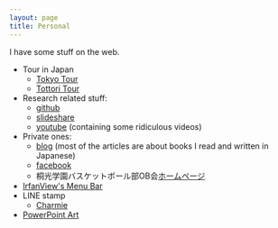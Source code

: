 ```yaml
---
layout: page
title: Personal
---
```


I have some stuff on the web.

- Tour in Japan
  - [Tokyo Tour](https://sites.google.com/d/1DYmjre_r8oqjCcZ--1m0JgzwNPaqXRic/p/1iDLUm8vewKBO3tPMXEiDrjrFu4M5e15U/edit)
  - [Tottori Tour](https://sites.google.com/d/1DYmjre_r8oqjCcZ--1m0JgzwNPaqXRic/p/1FYj7irkRyBHEF85zpzA3CQH_pGHNbroN/edit)
- Research related stuff:
  - [github](https://github.com/charmie11)
  - [slideshare](http://www.slideshare.net/charmie11)
  - [youtube](https://www.youtube.com/channel/UC9PAghQQzLO0UN0pWrAUDvg) (containing some ridiculous videos)
- Private ones:
  - [blog](https://charmie11.hatenablog.com/) (most of the articles are about books I read and written in Japanese)
  - [facebook](https://www.facebook.com/yuji.oyamada.9)
  - 桐光学園バスケットボール部OB会[ホームページ](https://sites.google.com/view/tokobaskeob)
- [IrfanView's Menu Bar](https://sites.google.com/d/1DYmjre_r8oqjCcZ--1m0JgzwNPaqXRic/p/1MM4RI-rSh2vSuqnvtr0MqlK2lRlsfAp8/edit)
- LINE stamp
  - [Charmie](https://store.line.me/stickershop/product/8458416)
- [PowerPoint Art](https://sites.google.com/d/1DYmjre_r8oqjCcZ--1m0JgzwNPaqXRic/p/1G2RF861tFn5MuOsV4EzzcbjWfdEUEisA/edit)